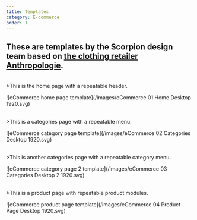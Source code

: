 ```yaml
---
title: Templates
category: E-commerce
order: 1
---
```



## These are templates by the Scorpion design team based on [the clothing retailer Anthropologie](https://www.anthropologie.com/dresses-casual-everyday?cm_sp=FEATURES-_-SUBCATEGORY-_-DRESSES-CASUAL-EVERYDAY).

<br>
>This is the home page with a repeatable header.

![eCommerce home page template](/images/eCommerce 01 Home Desktop 1920.svg)

<br>
>This is a categories page with a repeatable menu.

![eCommerce category page template](/images/eCommerce 02 Categories Desktop 1920.svg)

<br>
>This is another categories page with a repeatable category menu.

![eCommerce category page 2 template](/images/eCommerce 03 Categories Desktop 2 1920.svg)

<br>
>This is a product page with repeatable product modules.

![eCommerce product page template](/images/eCommerce 04 Product Page Desktop 1920.svg)
